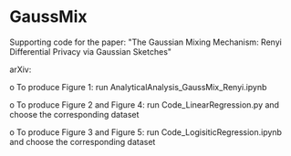 # GaussMix
Supporting code for the paper: "The Gaussian Mixing Mechanism: Renyi Differential Privacy via Gaussian Sketches"

arXiv: 

o To produce Figure 1: run AnalyticalAnalysis_GaussMix_Renyi.ipynb

o To produce Figure 2 and Figure 4: run Code_LinearRegression.py and choose the corresponding dataset

o To produce Figure 3 and Figure 5: run Code_LogisiticRegression.ipynb and choose the corresponding dataset
